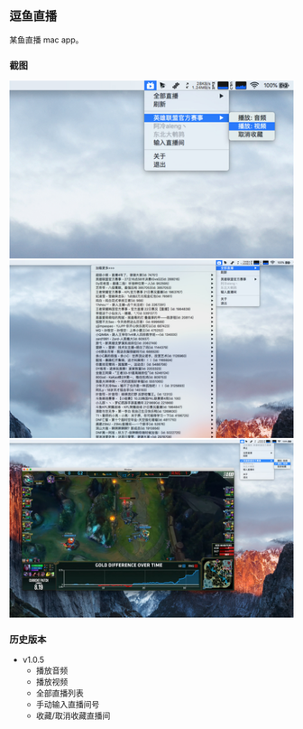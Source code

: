 ## 逗鱼直播

某鱼直播 mac app。

### 截图

![](./screenshorts/1.jpg)
![](./screenshorts/2.jpg)
![](./screenshorts/3.jpg)

### 历史版本

- v1.0.5
  - 播放音频
  - 播放视频
  - 全部直播列表
  - 手动输入直播间号
  - 收藏/取消收藏直播间
